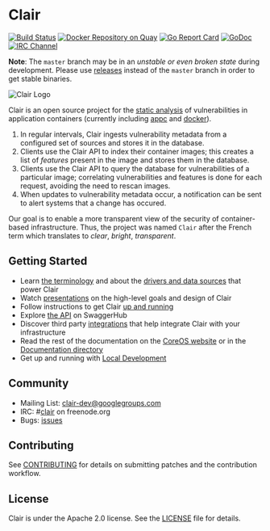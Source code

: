 # Clair

[![Build Status](https://api.travis-ci.org/coreos/clair.svg?branch=master "Build Status")](https://travis-ci.org/coreos/clair)
[![Docker Repository on Quay](https://quay.io/repository/coreos/clair/status "Docker Repository on Quay")](https://quay.io/repository/coreos/clair)
[![Go Report Card](https://goreportcard.com/badge/coreos/clair "Go Report Card")](https://goreportcard.com/report/coreos/clair)
[![GoDoc](https://godoc.org/github.com/coreos/clair?status.svg "GoDoc")](https://godoc.org/github.com/coreos/clair)
[![IRC Channel](https://img.shields.io/badge/freenode-%23clair-blue.svg "IRC Channel")](http://webchat.freenode.net/?channels=clair)

**Note**: The `master` branch may be in an *unstable or even broken state* during development.
Please use [releases] instead of the `master` branch in order to get stable binaries.

![Clair Logo](https://cloud.githubusercontent.com/assets/343539/21630811/c5081e5c-d202-11e6-92eb-919d5999c77a.png)

Clair is an open source project for the [static analysis] of vulnerabilities in application containers (currently including [appc] and [docker]).

1. In regular intervals, Clair ingests vulnerability metadata from a configured set of sources and stores it in the database.
2. Clients use the Clair API to index their container images; this creates a list of _features_ present in the image and stores them in the database.
3. Clients use the Clair API to query the database for vulnerabilities of a particular image; correlating vulnerabilities and features is done for each request, avoiding the need to rescan images.
4. When updates to vulnerability metadata occur, a notification can be sent to alert systems that a change has occured.

Our goal is to enable a more transparent view of the security of container-based infrastructure.
Thus, the project was named `Clair` after the French term which translates to *clear*, *bright*, *transparent*.

[appc]: https://github.com/appc/spec
[docker]: https://github.com/docker/docker/blob/master/image/spec/v1.2.md
[releases]: https://github.com/coreos/clair/releases
[static analysis]: https://en.wikipedia.org/wiki/Static_program_analysis

## Getting Started

* Learn [the terminology] and about the [drivers and data sources] that power Clair
* Watch [presentations] on the high-level goals and design of Clair
* Follow instructions to get Clair [up and running]
* Explore [the API] on SwaggerHub
* Discover third party [integrations] that help integrate Clair with your infrastructure
* Read the rest of the documentation on the [CoreOS website] or in the [Documentation directory]
* Get up and running with [Local Development]

[the terminology]: /Documentation/terminology.md
[drivers and data sources]: /Documentation/drivers-and-data-sources.md
[presentations]: /Documentation/presentations.md
[up and running]: /Documentation/running-clair.md
[the API]: https://app.swaggerhub.com/apis/coreos/clair/3.0
[integrations]: /Documentation/integrations.md
[CoreOS website]: https://coreos.com/clair/docs/latest/
[Documentation directory]: /Documentation
[Local Development]: /Documentation/local-development.md

## Community

- Mailing List: [clair-dev@googlegroups.com](https://groups.google.com/forum/#!forum/clair-dev)
- IRC: #[clair](irc://irc.freenode.org:6667/#clair) on freenode.org
- Bugs: [issues](https://github.com/coreos/clair/issues)

## Contributing

See [CONTRIBUTING](.github/CONTRIBUTING.md) for details on submitting patches and the contribution workflow.

## License

Clair is under the Apache 2.0 license. See the [LICENSE](LICENSE) file for details.
